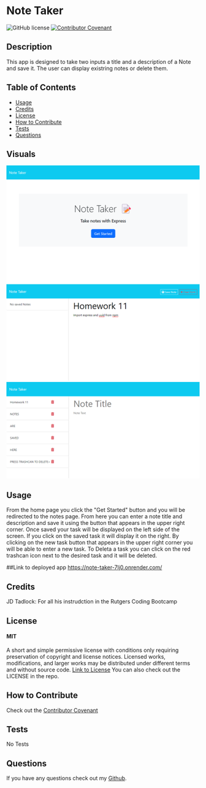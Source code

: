  # Note Taker

  ![GitHub license](https://img.shields.io/badge/License-MIT-yellow.svg)
  [![Contributor Covenant](https://img.shields.io/badge/Contributor%20Covenant-2.1-4baaaa.svg)](code_of_conduct.md)

  ## Description
  This app is designed to take two inputs a title and a description of a Note and save it. The user can display existring notes or delete them.

  ## Table of Contents
  - [Usage](#usage)
  - [Credits](#credits)
  - [License](#license)
  - [How to Contribute](#how-to-contribute)
  - [Tests](#tests)
  - [Questions](#questions)

  ## Visuals
  <img src="./public/assets/images/home.png">
  <img src="./public/assets/images/notes.png">
  <img src="./public/assets/images/notes_2.png">

  ## Usage 
  From the home page you click the "Get Started" button and you will be redirected to the notes page. From here you can enter a note title and description and save it using the button that appears in the upper right corner. Once saved your task will be displayed on the left side of the screen. If you click on the saved task it will display it on the right. By clicking on the new task button that appears in the upper right corner you will be able to enter a new task. To Deleta a task you can click on the red trashcan icon next to the desired task and it will be deleted.

##Link to deployed app
https://note-taker-7lj0.onrender.com/

  ## Credits
  JD Tadlock: For all his instrudction in the Rutgers Coding Bootcamp

  ## License
  #### MIT
  A short and simple permissive license with conditions only requiring preservation of copyright and license notices. Licensed works, modifications, and larger works may be distributed under different terms and without source code.
  [Link to License](https://opensource.org/license/MIT)
  You can also check out the LICENSE in the repo.

  ## How to Contribute
  Check out the [Contributor Covenant](https://www.contributor-covenant.org/version/2/1/code_of_conduct/code_of_conduct.md)

  ## Tests
  No Tests

  ## Questions
  If you have any questions check out my [Github](https://github.com/TIrwin19).
